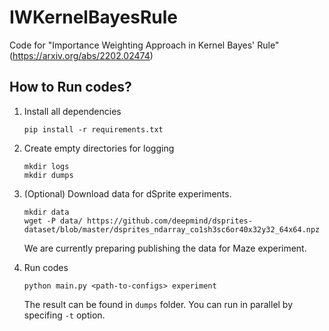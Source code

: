 # IWKernelBayesRule

Code for "Importance Weighting Approach in Kernel Bayes' Rule" (https://arxiv.org/abs/2202.02474)

## How to Run codes?

1. Install all dependencies
   ```
   pip install -r requirements.txt
   ```
2. Create empty directories for logging
   ```
   mkdir logs
   mkdir dumps
   ```
3. (Optional) Download data for dSprite experiments. 
   ```
   mkdir data
   wget -P data/ https://github.com/deepmind/dsprites-dataset/blob/master/dsprites_ndarray_co1sh3sc6or40x32y32_64x64.npz
   ```
   We are currently preparing publishing the data for Maze experiment.
   
4. Run codes
   ```
   python main.py <path-to-configs> experiment
   ```
   The result can be found in `dumps` folder. You can run in parallel by specifing  `-t` option.
